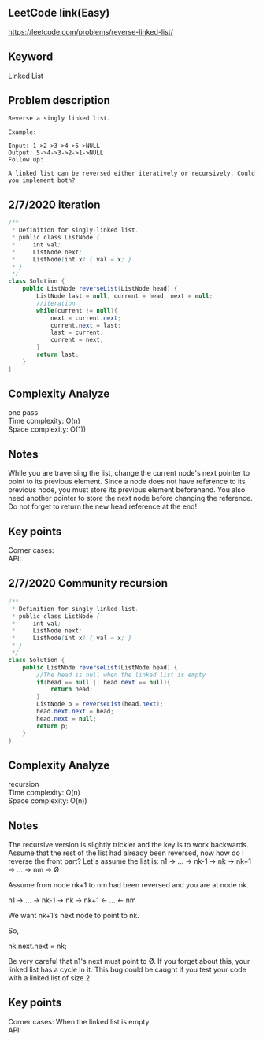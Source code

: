 ## LeetCode link(Easy)
https://leetcode.com/problems/reverse-linked-list/

## Keyword
Linked List

## Problem description
```
Reverse a singly linked list.

Example:

Input: 1->2->3->4->5->NULL
Output: 5->4->3->2->1->NULL
Follow up:

A linked list can be reversed either iteratively or recursively. Could you implement both?
```
## 2/7/2020 iteration

```java
/**
 * Definition for singly-linked list.
 * public class ListNode {
 *     int val;
 *     ListNode next;
 *     ListNode(int x) { val = x; }
 * }
 */
class Solution {
    public ListNode reverseList(ListNode head) {
        ListNode last = null, current = head, next = null;
        //iteration
        while(current != null){
            next = current.next;
            current.next = last;
            last = current;
            current = next;
        }
        return last;
    }
}
```

## Complexity Analyze
one pass\
Time complexity: O(n)\
Space complexity: O(1))

## Notes
While you are traversing the list, change the current node's next pointer to point to its previous element. Since a node does not have reference to its previous node, you must store its previous element beforehand. You also need another pointer to store the next node before changing the reference. Do not forget to return the new head reference at the end!

## Key points
Corner cases: \
API: 

## 2/7/2020 Community recursion

```java
/**
 * Definition for singly-linked list.
 * public class ListNode {
 *     int val;
 *     ListNode next;
 *     ListNode(int x) { val = x; }
 * }
 */
class Solution {
    public ListNode reverseList(ListNode head) {
        //The head is null when the linked list is empty
        if(head == null || head.next == null){
            return head;
        }
        ListNode p = reverseList(head.next);
        head.next.next = head;
        head.next = null;
        return p;
    }
}
```

## Complexity Analyze
recursion\
Time complexity: O(n)\
Space complexity: O(n))

## Notes
The recursive version is slightly trickier and the key is to work backwards. Assume that the rest of the list had already been reversed, now how do I reverse the front part? Let's assume the list is: n1 → … → nk-1 → nk → nk+1 → … → nm → Ø

Assume from node nk+1 to nm had been reversed and you are at node nk.

n1 → … → nk-1 → nk → nk+1 ← … ← nm

We want nk+1’s next node to point to nk.

So,

nk.next.next = nk;

Be very careful that n1's next must point to Ø. If you forget about this, your linked list has a cycle in it. This bug could be caught if you test your code with a linked list of size 2.

## Key points
Corner cases: When the linked list is empty\
API: 